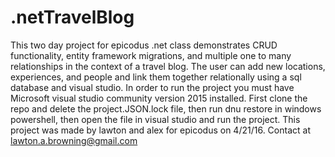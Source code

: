 # .netTravelBlog

This two day project for epicodus .net class demonstrates CRUD functionality, entity framework migrations, and multiple one to many relationships in the context of a travel blog. The user can add new locations, experiences, and people and link them together relationally using a sql database and visual studio. In order to run the project you must have Microsoft visual studio community version 2015 installed. First clone the repo and delete the project.JSON.lock file, then run dnu restore in windows powershell, then open the file in visual studio and run the project. This project was made by lawton and alex for epicodus on 4/21/16. Contact at lawton.a.browning@gmail.com     
